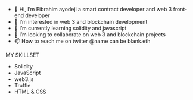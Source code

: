 

- 👋 Hi, I’m Eibrahim ayodeji a smart contract developer and web 3 front-end developer
- 👀 I’m interested in web 3 and blockchain development 
- 🌱 I’m currently learning solidity and javascript
- 💞️ I’m looking to collaborate on web 3 and blockchain projects
- 📫 How to reach me on twiiter @name can be blank.eth

MY SKILLSET 

- Solidity
- JavaScript
- web3.js
- Truffle
- HTML & CSS

<!---
name-can-be-blank-eth/name-can-be-blank-eth is a ✨ special ✨ repository because its `README.md` (this file) appears on your GitHub profile.
You can click the Preview link to take a look at your changes.
--->
